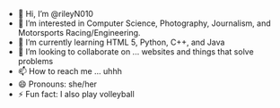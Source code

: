 - 👋 Hi, I’m @rileyN010
- 👀 I’m interested in Computer Science, Photography, Journalism, and Motorsports Racing/Engineering.
- 🌱 I’m currently learning HTML 5, Python, C++, and Java
- 💞️ I’m looking to collaborate on ... websites and things that solve problems
- 📫 How to reach me ... uhhh 
- 😄 Pronouns: she/her
- ⚡ Fun fact: I also play volleyball

<!---
rileyN010/rileyN010 is a ✨ special ✨ repository because its `README.md` (this file) appears on your GitHub profile.
You can click the Preview link to take a look at your changes.
--->
